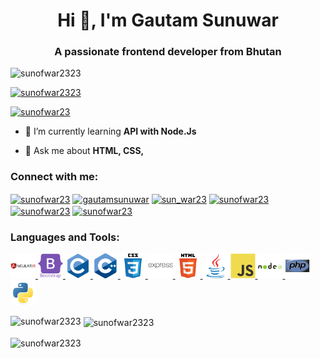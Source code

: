 <h1 align="center">Hi 👋, I'm Gautam Sunuwar</h1>
<h3 align="center">A passionate frontend developer from Bhutan</h3>

<p align="left"> <img src="https://komarev.com/ghpvc/?username=sunofwar2323&label=Profile%20views&color=0e75b6&style=flat" alt="sunofwar2323" /> </p>

<p align="left"> <a href="https://github.com/ryo-ma/github-profile-trophy"><img src="https://github-profile-trophy.vercel.app/?username=sunofwar2323" alt="sunofwar2323" /></a> </p>

<p align="left"> <a href="https://twitter.com/sunofwar23" target="blank"><img src="https://img.shields.io/twitter/follow/sunofwar23?logo=twitter&style=for-the-badge" alt="sunofwar23" /></a> </p>

- 🌱 I’m currently learning **API with Node.Js**

- 💬 Ask me about **HTML, CSS,**

<h3 align="left">Connect with me:</h3>
<p align="left">
<a href="https://twitter.com/sunofwar23" target="blank"><img align="center" src="https://raw.githubusercontent.com/rahuldkjain/github-profile-readme-generator/master/src/images/icons/Social/twitter.svg" alt="sunofwar23" height="30" width="40" /></a>
<a href="https://linkedin.com/in/gautamsunuwar" target="blank"><img align="center" src="https://raw.githubusercontent.com/rahuldkjain/github-profile-readme-generator/master/src/images/icons/Social/linked-in-alt.svg" alt="gautamsunuwar" height="30" width="40" /></a>
<a href="https://instagram.com/sun_war23" target="blank"><img align="center" src="https://raw.githubusercontent.com/rahuldkjain/github-profile-readme-generator/master/src/images/icons/Social/instagram.svg" alt="sun_war23" height="30" width="40" /></a>
<a href="https://www.codechef.com/users/sunofwar23" target="blank"><img align="center" src="https://cdn.jsdelivr.net/npm/simple-icons@3.1.0/icons/codechef.svg" alt="sunofwar23" height="30" width="40" /></a>
<a href="https://www.hackerrank.com/sunofwar23" target="blank"><img align="center" src="https://raw.githubusercontent.com/rahuldkjain/github-profile-readme-generator/master/src/images/icons/Social/hackerrank.svg" alt="sunofwar23" height="30" width="40" /></a>
<a href="https://www.leetcode.com/sunofwar23" target="blank"><img align="center" src="https://raw.githubusercontent.com/rahuldkjain/github-profile-readme-generator/master/src/images/icons/Social/leet-code.svg" alt="sunofwar23" height="30" width="40" /></a>
</p>

<h3 align="left">Languages and Tools:</h3>
<p align="left"> <a href="https://angular.io" target="_blank" rel="noreferrer"> <img src="https://raw.githubusercontent.com/devicons/devicon/master/icons/angularjs/angularjs-original-wordmark.svg" alt="angularjs" width="40" height="40"/> </a> <a href="https://getbootstrap.com" target="_blank" rel="noreferrer"> <img src="https://raw.githubusercontent.com/devicons/devicon/master/icons/bootstrap/bootstrap-plain-wordmark.svg" alt="bootstrap" width="40" height="40"/> </a> <a href="https://www.cprogramming.com/" target="_blank" rel="noreferrer"> <img src="https://raw.githubusercontent.com/devicons/devicon/master/icons/c/c-original.svg" alt="c" width="40" height="40"/> </a> <a href="https://www.w3schools.com/cpp/" target="_blank" rel="noreferrer"> <img src="https://raw.githubusercontent.com/devicons/devicon/master/icons/cplusplus/cplusplus-original.svg" alt="cplusplus" width="40" height="40"/> </a> <a href="https://www.w3schools.com/css/" target="_blank" rel="noreferrer"> <img src="https://raw.githubusercontent.com/devicons/devicon/master/icons/css3/css3-original-wordmark.svg" alt="css3" width="40" height="40"/> </a> <a href="https://expressjs.com" target="_blank" rel="noreferrer"> <img src="https://raw.githubusercontent.com/devicons/devicon/master/icons/express/express-original-wordmark.svg" alt="express" width="40" height="40"/> </a> <a href="https://www.w3.org/html/" target="_blank" rel="noreferrer"> <img src="https://raw.githubusercontent.com/devicons/devicon/master/icons/html5/html5-original-wordmark.svg" alt="html5" width="40" height="40"/> </a> <a href="https://www.java.com" target="_blank" rel="noreferrer"> <img src="https://raw.githubusercontent.com/devicons/devicon/master/icons/java/java-original.svg" alt="java" width="40" height="40"/> </a> <a href="https://developer.mozilla.org/en-US/docs/Web/JavaScript" target="_blank" rel="noreferrer"> <img src="https://raw.githubusercontent.com/devicons/devicon/master/icons/javascript/javascript-original.svg" alt="javascript" width="40" height="40"/> </a> <a href="https://nodejs.org" target="_blank" rel="noreferrer"> <img src="https://raw.githubusercontent.com/devicons/devicon/master/icons/nodejs/nodejs-original-wordmark.svg" alt="nodejs" width="40" height="40"/> </a> <a href="https://www.php.net" target="_blank" rel="noreferrer"> <img src="https://raw.githubusercontent.com/devicons/devicon/master/icons/php/php-original.svg" alt="php" width="40" height="40"/> </a> <a href="https://www.python.org" target="_blank" rel="noreferrer"> <img src="https://raw.githubusercontent.com/devicons/devicon/master/icons/python/python-original.svg" alt="python" width="40" height="40"/> </a> </p>

<p><img align="left" src="https://github-readme-stats.vercel.app/api/top-langs?username=sunofwar2323&show_icons=true&locale=en&layout=compact" alt="sunofwar2323" /></p>

<p>&nbsp;<img align="center" src="https://github-readme-stats.vercel.app/api?username=sunofwar2323&show_icons=true&locale=en" alt="sunofwar2323" /></p>

<p><img align="center" src="https://github-readme-streak-stats.herokuapp.com/?user=sunofwar2323&" alt="sunofwar2323" /></p>
